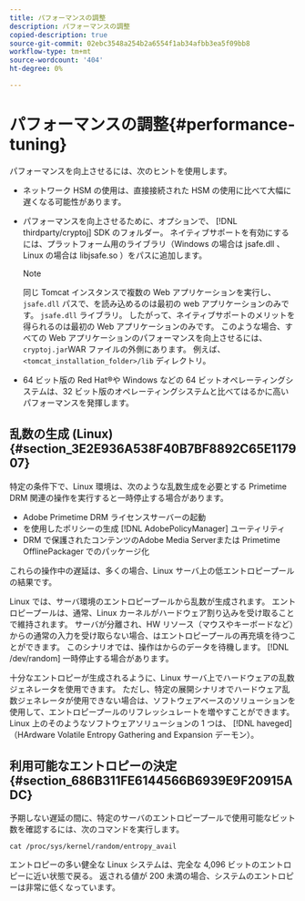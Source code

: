```yaml
---
title: パフォーマンスの調整
description: パフォーマンスの調整
copied-description: true
source-git-commit: 02ebc3548a254b2a6554f1ab34afbb3ea5f09bb8
workflow-type: tm+mt
source-wordcount: '404'
ht-degree: 0%

---
```


# パフォーマンスの調整{#performance-tuning}

パフォーマンスを向上させるには、次のヒントを使用します。

* ネットワーク HSM の使用は、直接接続された HSM の使用に比べて大幅に遅くなる可能性があります。
* パフォーマンスを向上させるために、オプションで、 [!DNL thirdparty/cryptoj] SDK のフォルダー。 ネイティブサポートを有効にするには、プラットフォーム用のライブラリ（Windows の場合は jsafe.dll 、Linux の場合は libjsafe.so ）をパスに追加します。

  >[!NOTE]
  >
  >同じ Tomcat インスタンスで複数の Web アプリケーションを実行し、 `jsafe.dll` パスで、を読み込めるのは最初の web アプリケーションのみです。 `jsafe.dll` ライブラリ。 したがって、ネイティブサポートのメリットを得られるのは最初の Web アプリケーションのみです。 このような場合、すべての Web アプリケーションのパフォーマンスを向上させるには、 `cryptoj.jar`WAR ファイルの外側にあります。 例えば、 `<tomcat_installation_folder>/lib` ディレクトリ。

* 64 ビット版の Red Hat®や Windows などの 64 ビットオペレーティングシステムは、32 ビット版のオペレーティングシステムと比べてはるかに高いパフォーマンスを発揮します。

## 乱数の生成 (Linux) {#section_3E2E936A538F40B7BF8892C65E117907}

特定の条件下で、Linux 環境は、次のような乱数生成を必要とする Primetime DRM 関連の操作を実行すると一時停止する場合があります。

* Adobe Primetime DRM ライセンスサーバーの起動
* を使用したポリシーの生成 [!DNL AdobePolicyManager] ユーティリティ
* DRM で保護されたコンテンツのAdobe Media Serverまたは Primetime OfflinePackager でのパッケージ化

これらの操作中の遅延は、多くの場合、Linux サーバ上の低エントロピープールの結果です。

Linux では、サーバ環境のエントロピープールから乱数が生成されます。 エントロピープールは、通常、Linux カーネルがハードウェア割り込みを受け取ることで維持されます。 サーバが分離され、HW リソース（マウスやキーボードなど）からの通常の入力を受け取らない場合、はエントロピープールの再充填を待つことができます。 このシナリオでは、操作はからのデータを待機します。 [!DNL /dev/random] 一時停止する場合があります。

十分なエントロピーが生成されるように、Linux サーバ上でハードウェアの乱数ジェネレータを使用できます。 ただし、特定の展開シナリオでハードウェア乱数ジェネレータが使用できない場合は、ソフトウェアベースのソリューションを使用して、エントロピープールのリフレッシュレートを増やすことができます。 Linux 上のそのようなソフトウェアソリューションの 1 つは、 [!DNL haveged] （HArdware Volatile Entropy Gathering and Expansion デーモン）。

## 利用可能なエントロピーの決定 {#section_686B311FE6144566B6939E9F20915ADC}

予期しない遅延の間に、特定のサーバのエントロピープールで使用可能なビット数を確認するには、次のコマンドを実行します。

```
cat /proc/sys/kernel/random/entropy_avail 
```

エントロピーの多い健全な Linux システムは、完全な 4,096 ビットのエントロピーに近い状態で戻る。 返される値が 200 未満の場合、システムのエントロピーは非常に低くなっています。
